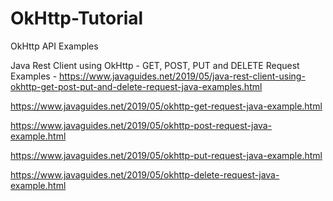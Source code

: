 # OkHttp-Tutorial
OkHttp API Examples


Java Rest Client using OkHttp - GET, POST, PUT and DELETE Request Examples - https://www.javaguides.net/2019/05/java-rest-client-using-okhttp-get-post-put-and-delete-request-java-examples.html

https://www.javaguides.net/2019/05/okhttp-get-request-java-example.html

https://www.javaguides.net/2019/05/okhttp-post-request-java-example.html

https://www.javaguides.net/2019/05/okhttp-put-request-java-example.html

https://www.javaguides.net/2019/05/okhttp-delete-request-java-example.html
